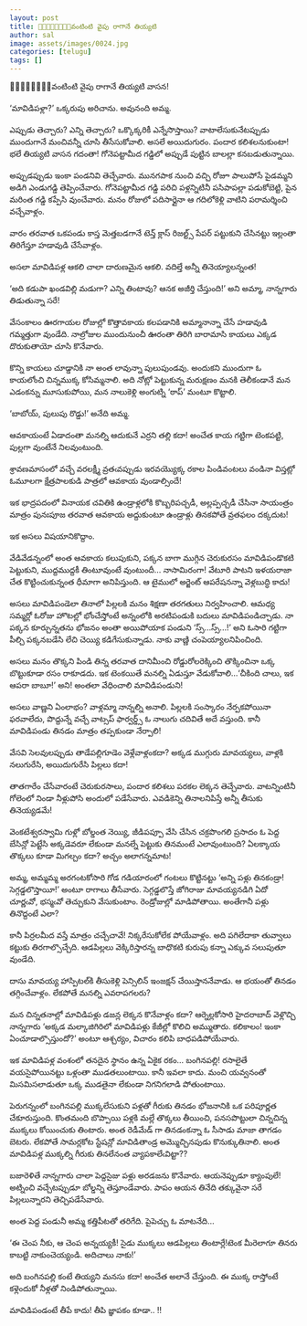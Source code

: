 ```yaml
---
layout: post
title: 🥭🥭🥭🥭🥭🥭🥭🥭వంటింటి వైపు రాగానే తియ్యటి
author: sal
image: assets/images/0024.jpg
categories: [telugu]
tags: []
---
```

🥭🥭🥭🥭🥭🥭🥭🥭వంటింటి వైపు రాగానే తియ్యటి వాసన!  <br>
   <br>
 ‘మావిడిపళ్లా?’ ఒక్కరుపు అరిచాను. అవునంది అమ్మ.  <br>
   <br>
 ఎప్పుడు తెచ్చారు? ఎన్ని తెచ్చారు? ఒక్కొక్కరికీ ఎన్నేసొస్తాయి? వాటాలేసుకునేటప్పుడు ముందుగానే మంచివన్నీ చూసి తీసేసుకోవాలి. అసలే అయిదుగురం. పందార కలిశలనుకుంటా! భలే తియ్యటి వాసన గదంతా! గోనెపట్టామీద గడ్డిలో అప్పుడే పుట్టిన బాలల్లా కనబడుతున్నాయి.  <br>
   <br>
 అప్పుడప్పుడు ఇంకా పండనివి తెచ్చేవారు. మునగపాక నుంచి వచ్చి రోజూ పాలుపోసే పైడమ్మని అడిగి ఎండుగడ్డి తెప్పించేవారు. గోనెపట్టామీద గడ్డి పరిచి పళ్లన్నిటినీ పసిపాపల్లా పడుకోబెట్టి, పైన మరింత గడ్డి కప్పేసి వుంచేవారు. మనం రోజులో పదిసార్లైనా ఆ గదిలోకెళ్లి వాటిని పరామర్శించి వచ్చేవాళ్లం.  <br>
   <br>
 వారం తరవాత ఒకపండు కాస్త మెత్తబడగానే టెన్త్ క్లాస్ రిజల్ట్స్ పేపర్ పట్టుకుని చేసినట్టు ఇల్లంతా తిరిగేస్తూ హడావుడి చేసేవాళ్లం.  <br>
   <br>
 అసలా మావిడిపళ్ల ఆకలి చాలా దారుణమైన ఆకలి. వదిల్తే అన్నీ తినెయ్యాలన్నంత!  <br>
   <br>
 ‘అది కడుపా ఖండవిల్లి మడుగా? ఎన్ని తింటావు? ఆనక అజీర్తి చేస్తుంది!’ అని అమ్మా, నాన్నగారు తిడుతున్నా సరే!  <br>
   <br>
 వేసంకాలం ఊరగాయల రోజుల్లో కొత్తావకాయ కలపడానికి అమ్మానాన్నా చేసే హడావుడి గమ్మత్తుగా వుండేది. నాల్రోజుల ముందునుంచీ ఊరంతా తిరిగి బారామాసి కాయలు ఎక్కడ దొరుకుతాయో చూసి కొనేవారు.  <br>
   <br>
 కొన్ని కాయలు చూడ్డానికి నా అంత లావున్నా పులుపుండవు. అందుకని ముందుగా ఓ కాయలోంచి చిన్నముక్క కోసిమ్మనాలి. అది నోట్లో పెట్టుకున్న మరుక్షణం మనకి తెలీకండానే మన ఎడంకన్ను మూసుకుపోయి, మన నాలుకెళ్లి అంగుట్ని ‘ఠాప్’ మంటూ కొట్టాలి.  <br>
   <br>
 ‘బాబోయ్, పులుపు రొడ్డు!’ అనేది అమ్మ.  <br>
   <br>
 ఆవకాయంటే ఏడాదంతా మనల్ని ఆదుకునే ఎర్రని తల్లి కదా! అంచేత కాయ గట్టిగా టెంకపట్టి, పుల్లగా వుంటేనే నిలవుంటుంది.  <br>
   <br>
 శ్రావణమాసంలో వచ్చే వరలక్ష్మీ వ్రతఁవప్పుడు ఇరవయ్యొక్క రకాల పిండివంటలు వండినా విస్తట్లో ఓమూలగా క్షేత్రపాలకుడి పాత్రలో ఆవకాయ వుండాల్సిందే!  <br>
   <br>
 ఇక భాద్రపదంలో వినాయక చవితికి ఉండ్రాళ్లలోకి కొబ్బరిపచ్చడీ, అల్లప్పచ్చడీ చేసినా సాయంత్రం మాత్రం పునఃపూజ తరవాత ఆవకాయ అద్దుకుంటూ ఉండ్రాళ్లు తినకపోతే వ్రతఫలం దక్కదుట!  <br>
   <br>
 ఇక అసలు విషయానికొద్దాం.  <br>
   <br>
 వేడివేడన్నంలో అంత ఆవకాయ కలుపుకుని, పక్కన బాగా ముగ్గిన చెరుకురసం మావిడిపండొకటి పెట్టుకుని, ముద్దముద్దకీ  తింటూవుంటే వుంటుందీ... నాసామిరంగా! వేటూరి పాటని ఇళయరాజా చేత కొట్టించుకున్నంత ధీమాగా అనిపిస్తుంది. ఆ టైములో అర్జెంట్ ఆపరేషనన్నా వెళ్లబుద్ధి కాదు!  <br>
   <br>
 అసలు మావిడిపండెలా తినాలో పిల్లలకి మనం శిక్షణా తరగతులు నిర్వహించాలి. ఆమధ్య సమ్మర్లో ఓరోజు హొటల్లో భోంచేస్తోంటే అన్నంలోకి అరటిపండుకి బదులు మావిడిపండిచ్చాడు. నా పక్కన కూర్చున్నతను భోజనం అంతా అయిపోయాక పండుని ‘స్స్...స్స్...!’ అని ఓసారి గట్టిగా పీల్చి పక్కనబడేసి లేచి చెయ్యి కడిగేసుకున్నాడు. నాకు వాణ్ణి చంపెయ్యాలనిపించింది.  <br>
   <br>
 అసలు మనం తొక్కని పిండి తిన్న తరవాత దానిమీంచి రోడ్డురోలరెక్కించి తొక్కించినా ఒక్క బొట్టుకూడా రసం రాకూడదు. ఇక టెంకయితే మనల్ని ఏడుస్తూ వేడుకోవాలి...‘చీకింది చాలు, ఇక ఆపరా బాబూ!’ అని! అంతలా వేధించాలి మావిడిపండుని!  <br>
   <br>
 అసలు వాణ్ణని ఏంలాభం? వాళ్లమ్మా నాన్నల్ని అనాలి. పిల్లలకి సంస్కారం నేర్పకపోయినా ఫరవాలేదు, పొద్దున్నే వచ్చే వాట్సప్ ఫార్వర్డ్స్ ఓ నాలుగు చదివితే అదే వస్తుంది. కానీ మావిడిపండు తినడం మాత్రం తప్పకుండా నేర్పాలి!  <br>
   <br>
 వేసవి సెలవులప్పుడు తాడేపల్లిగూడెం వెళ్లేవాళ్లంకదా? అక్కడ ముగ్గురు మావయ్యలు, వాళ్లకి నలుగురేసి, అయిదుగురేసి పిల్లలు కదా!  <br>
   <br>
 తాతగారేం చేసేవారంటే చెరుకురసాలు, పందార కలిశలు పరకల లెక్కన తెచ్చేవారు. వాటన్నింటినీ గోలెంలో నిండా నీళ్లుపోసి అందులో పడేసేవారు. ఎవడికెన్ని తినాలనిపిస్తే అన్నీ తీసుకు తినెయ్యడమే!  <br>
   <br>
 వెంకటేశ్వరస్వామి గుళ్లో బోల్డంత నెయ్యి, జీడిపప్పూ వేసి చేసిన చక్రపొంగలి ప్రసాదం ఓ పెద్ద బేసిన్లో పెట్టేసి అక్కడెవరూ లేకుండా మనల్నే పెట్టుకు తినమంటే ఎలావుంటుంది? ఏలక్కాయ తొక్కలు కూడా మిగల్చం కదా? అచ్చం అలాగన్నమాట!  <br>
   <br>
 అమ్మ, అమ్మమ్మ అరగంటకోసారి గోడ గడియారంలో గంటలు కొట్టినట్టు ‘అన్ని పళ్లు తినకండ్రా! సెగ్గడ్డలొస్తాయీ!’ అంటూ రాగాలు తీసేవారు. సెగ్గడ్డలొస్తే జోగిరాజు మావయ్యనడిగి ఏదో చూర్ణఁవో, భస్మఁవో తెచ్చుకుని వేసుకుంటాం. రెండ్రోజుల్లో మాడిపోతాయి. అంతేగానీ పళ్లు తినొద్దంటే ఎలా?  <br>
   <br>
 కానీ పిర్రలమీద వస్తే మాత్రం చచ్చేచావే! నిక్కరేసుకోలేక పోయేవాళ్లం. అది పగిలేదాకా తువ్వాలు కట్టుకు తిరగాల్సొచ్చేది. ఆడపిల్లలు వెక్కిరిస్తారన్న బాధొకటి కురుపు కన్నా ఎక్కువ సలుపుతూ వుండేది.  <br>
   <br>
 దాసు మావయ్య హాస్పిటల్‌కి తీసుకెళ్లి పెన్సిలిన్ ఇంజక్షన్ చేయిస్తాననేవాడు. ఆ భయంతో తినడం తగ్గించేవాళ్లం. లేకపోతే మనల్ని ఎవరాపగలరు?  <br>
   <br>
 మన చిన్నతనాల్లో మావిడిపళ్లు డజన్ల లెక్కన కొనేవాళ్లం కదా? ఆర్నెల్లకోసారి హైదరాబాద్ వెళ్లొచ్చి నాన్నగారు ‘అక్కడ మల్కాజిగిరిలో మావిడిపళ్లు కేజీల్లో కొలిచి అమ్ముతారు. కలికాలం! ఇంకా ఏంచూడాల్సొస్తుందో?’ అంటూ ఆశ్చర్యం, విచారం కలిపి బాధపడిపోయేవారు.  <br>
   <br>
 ఇక మావిడిపళ్ల వంశంలో తనదైన స్థానం ఉన్న ఏకైక రకం... బంగినపల్లి! రసాలైతే వయసైపోయినట్టు ఒళ్లంతా ముడతలుంటాయి. కానీ ఇవలా కాదు. మంచి యవ్వనంతో మిసమిసలాడుతూ ఒక్క ముడతైనా లేకుండా నిగనిగలాడి పోతుంటాయి.  <br>
   <br>
 పెరుగన్నంలో బంగినపల్లి ముక్కలేసుకుని పళ్లతో గీరుకు తినడం భోజనానికి ఒక పరిపూర్ణత చేకూరుస్తుంది. కొంతమంది బొప్పాయి పళ్లకి మల్లే తొక్కలు తీయించి, పనసపొట్టులా చిన్నచిన్న ముక్కలు కోయించుకు తింటారు. అంత రెడీమేడ్ గా తినడంకన్నా ఓ సీసాడు మాజా తాగడం బెటరు. లేకపోతే సామర్లకోట స్టేషన్లో మావిడితాండ్ర అమ్మొచ్చినపుడు కొనుక్కుతినాలి. అంత మావిడిపళ్ల ముక్కల్ని గీరుకు తినలేనంత వ్యాపకాలేఁవిట్టా??  <br>
   <br>
 బజారెళితే నాన్నగారు చాలా పెద్దసైజు పళ్లు అరడజను కొనేవారు. ఆయనెప్పుడూ క్యాంపులే! అట్నించి వచ్చేటప్పుడూ బోల్డన్ని తెస్తూండేవారు. పాపం ఆయన తినేది తక్కువైనా సరే పిల్లలున్నారని తెచ్చిపడేసేవారు.  <br>
   <br>
 అంత పెద్ద పండునీ అమ్మ కత్తిపీటతో తరిగేది. పైపెచ్చు ఓ మాటనేది...  <br>
   <br>
 ‘ఈ చెంప నీకు, ఆ చెంప అన్నయ్యకీ! సైడు ముక్కలు ఆడపిల్లలు తింటార్లే!టెంక మీరెలాగూ తినరు కాబట్టి నాకుంచెయ్యండి. అదిచాలు నాకు!’  <br>
   <br>
 అది బంగినపల్లి కంటే తియ్యని మనసు కదా! అంచేత అలానే చేస్తుంది. ఈ ముక్క రాస్తోంటే కళ్లెందుకో నీళ్లతో నిండిపోతున్నాయి.  <br>
   <br>
 మావిడిపండంటే తీపే కాదు! తీపి జ్ఞాపకం కూడా.. !!